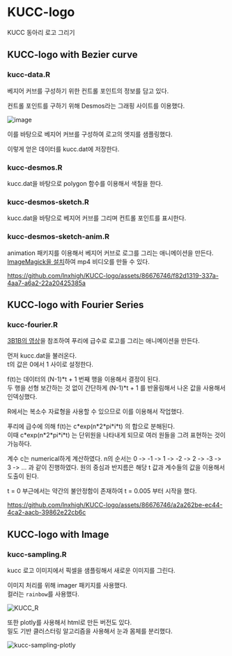 # KUCC-logo
KUCC 동아리 로고 그리기

## KUCC-logo with Bezier curve

### kucc-data.R
베지어 커브를 구성하기 위한 컨트롤 포인트의 정보를 담고 있다.

컨트롤 포인트를 구하기 위해 Desmos라는 그래핑 사이트를 이용했다.

![image](https://github.com/lnxhigh/KUCC-logo/assets/86676746/12d37150-b640-42ba-979a-eeca5e2dd4b5)

이를 바탕으로 베지어 커브를 구성하여 로고의 엣지를 샘플링했다.

이렇게 얻은 데이터를 kucc.dat에 저장한다.

### kucc-desmos.R
kucc.dat을 바탕으로 polygon 함수를 이용해서 색칠을 한다.

### kucc-desmos-sketch.R
kucc.dat을 바탕으로 베지어 커브를 그리며 컨트롤 포인트를 표시한다.

### kucc-desmos-sketch-anim.R
animation 패키지를 이용해서 베지어 커브로 로그를 그리는 애니메이션을 만든다.  
[ImageMagick을 설치](https://blog.naver.com/plasticcode/221424529774)하여 mp4 비디오를 만들 수 있다.

https://github.com/lnxhigh/KUCC-logo/assets/86676746/f82d1319-337a-4aa7-a6a2-22a20425385a

## KUCC-logo with Fourier Series

### kucc-fourier.R
[3B1B의 영상](https://youtu.be/r6sGWTCMz2k?si=IDiebitnsrnJhN5e)을 참조하여 푸리에 급수로 로고를 그리는 애니메이션을 만든다.  

먼저 kucc.dat을 불러온다.  
t의 값은 0에서 1 사이로 설정한다.  

f(t)는 데이터의 (N-1)*t + 1 번째 행을 이용해서 결정이 된다.  
두 행을 선형 보간하는 것 없이 간단하게 (N-1)*t + 1 를 반올림해서 나온 값을 사용해서 인덱싱했다.

R에서는 복소수 자료형을 사용할 수 있으므로 이를 이용해서 작업했다.  

푸리에 급수에 의해 f(t)는 c\*exp(n\*2\*pi\*i\*t) 의 합으로 분해된다.  
이때 c\*exp(n\*2\*pi\*i\*t) 는 단위원을 나타내게 되므로 여러 원들을 그려 표현하는 것이 가능하다.

계수 c는 numerical하게 계산하였다. n의 순서는 0 -> -1 -> 1 -> -2 -> 2 -> -3 -> 3 -> ... 과 같이 진행하였다.
원의 중심과 반지름은 해당 t 값과 계수들의 값을 이용해서 도출이 된다.

t = 0 부근에서는 약간의 불안정함이 존재하여 t = 0.005 부터 시작을 했다.

https://github.com/lnxhigh/KUCC-logo/assets/86676746/a2a262be-ec44-4ca2-aacb-39862e22cb6c

## KUCC-logo with Image

### kucc-sampling.R
kucc 로고 이미지에서 픽셀을 샘플링해서 새로운 이미지를 그린다.

이미지 처리를 위해 imager 패키지를 사용했다.  
컬러는 ```rainbow```를 사용했다.

![KUCC_R](https://github.com/lnxhigh/KUCC-logo/assets/86676746/d6dc17d4-045c-4e59-a86d-0c1d98858ee1)

또한 plotly를 사용해서 html로 만든 버전도 있다.  
밀도 기반 클러스터링 알고리즘을 사용해서 눈과 몸체를 분리했다.

![kucc-sampling-plotly](https://github.com/lnxhigh/KUCC-logo/assets/86676746/36ed510d-0451-409f-bdef-dc31cef6fd6c)
